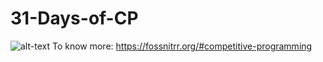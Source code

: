 # 31-Days-of-CP
![alt-text](https://miro.medium.com/max/3840/1*3HGL9Ma7Yt4inBOoZVz-nA.jpeg)
To know more: https://fossnitrr.org/#competitive-programming
